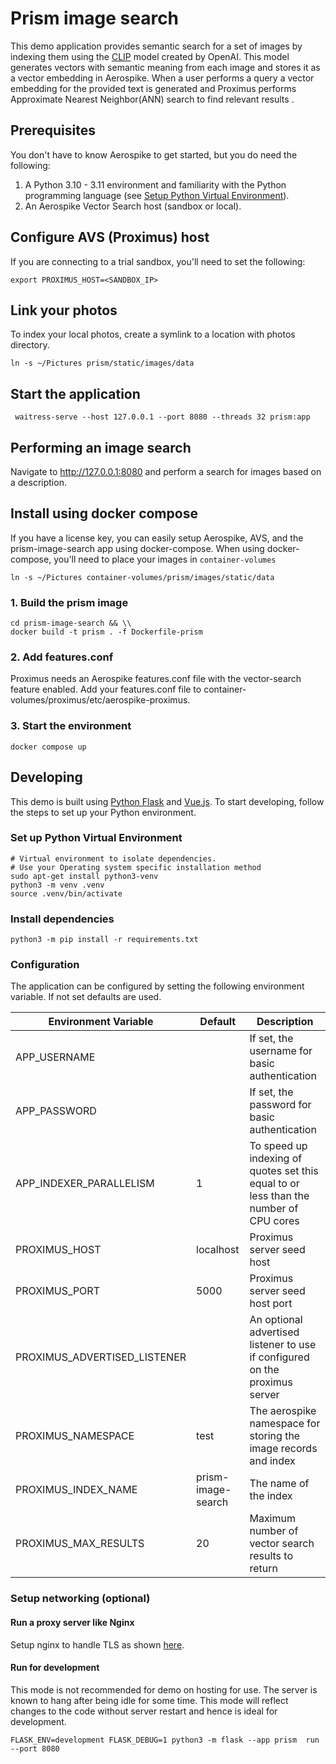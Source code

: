 # Prism image search
This demo application provides semantic search for a set of images
by indexing them using the [CLIP](https://huggingface.co/sentence-transformers/clip-ViT-B-32-multilingual-v1)
model created by OpenAI. This model generates vectors with semantic meaning 
from each image and stores it as a vector embedding in Aerospike. When a user
performs a query a vector embedding for the provided text is generated and
Proximus performs Approximate Nearest Neighbor(ANN) search to find relevant results .

## Prerequisites
You don't have to know Aerospike to get started, but you do need the following:

1. A Python 3.10 - 3.11 environment and familiarity with the Python programming language (see [Setup Python Virtual Environment](./prism-image-search/README.md#setup-python-virtual-environment)).
1. An Aerospike Vector Search host (sandbox or local).

## Configure AVS (Proximus) host

If you are connecting to a trial sandbox, you'll need to set the following:
```shell
export PROXIMUS_HOST=<SANDBOX_IP>
```

## Link your photos
To index your local photos, create a symlink to a location with photos directory.

```shell
ln -s ~/Pictures prism/static/images/data
```
## Start the application

```shell
 waitress-serve --host 127.0.0.1 --port 8080 --threads 32 prism:app
```

## Performing an image search
Navigate to http://127.0.0.1:8080 and perform a search for images based on a description. 


## Install using docker compose
If you have a license key, you can easily setup Aerospike, AVS, and the prism-image-search
app using docker-compose. When using docker-compose, you'll need to place your images in `container-volumes`

```shell
ln -s ~/Pictures container-volumes/prism/images/static/data
```

### 1. Build the prism image 
```
cd prism-image-search && \\
docker build -t prism . -f Dockerfile-prism
```

### 2. Add features.conf
Proximus needs an Aerospike features.conf file with the vector-search feature enabled.
Add your features.conf file to container-volumes/proximus/etc/aerospike-proximus.

### 3. Start the environment
```
docker compose up
```
## Developing
This demo is built using [Python Flask](https://flask.palletsprojects.com/en/2.3.x/)
and [Vue.js](https://vuejs.org/). To start developing, follow the steps to 
set up your Python environment.

### Set up Python Virtual Environment

```shell
# Virtual environment to isolate dependencies.
# Use your Operating system specific installation method
sudo apt-get install python3-venv
python3 -m venv .venv
source .venv/bin/activate
```

### Install dependencies

```shell
python3 -m pip install -r requirements.txt
```

### Configuration

The application can be configured by setting the following environment variable.
If not set defaults are used.

| Environment Variable        | Default            | Description                                                     |
|-----------------------------|--------------------|-----------------------------------------------------------------|
| APP_USERNAME                |                    | If set, the username for basic authentication                   |
| APP_PASSWORD                |                    | If set, the password for basic authentication                   |
| APP_INDEXER_PARALLELISM     | 1                  | To speed up indexing of quotes set this equal to or less than the number of CPU cores               |
| PROXIMUS_HOST               | localhost          | Proximus server seed host                                       |
| PROXIMUS_PORT               | 5000               | Proximus server seed host port                                  |
| PROXIMUS_ADVERTISED_LISTENER|                    | An optional advertised listener to use if configured on the proximus server                              |
| PROXIMUS_NAMESPACE          | test               | The aerospike namespace for storing the image records and index |
| PROXIMUS_INDEX_NAME         | prism-image-search | The name of the  index                                          |
| PROXIMUS_MAX_RESULTS        | 20                 | Maximum number of vector search results to return               |

### Setup networking (optional)

#### Run a proxy server like Nginx

Setup nginx to handle TLS as
shown [here](https://dev.to/thetrebelcc/how-to-run-a-flask-app-over-https-using-waitress-and-nginx-2020-235c).


#### Run for development

This mode is not recommended for demo on hosting for use. The server is known to
hang after being
idle for some time. This mode will reflect changes to the code without server
restart and hence is ideal for development.

```shell
FLASK_ENV=development FLASK_DEBUG=1 python3 -m flask --app prism  run --port 8080
```